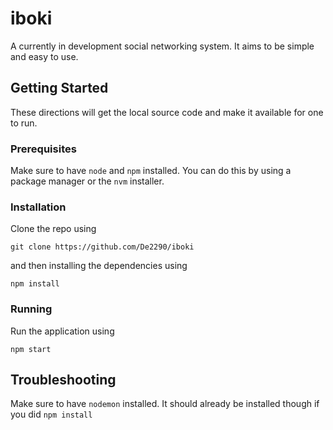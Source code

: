 # iboki
A currently in development social networking system. It aims to be simple and easy to use.

## Getting Started
These directions will get the local source code and make it available for one to run.

### Prerequisites

Make sure to have `node` and `npm` installed. You can do this by using a package manager or the `nvm` installer.

### Installation
Clone the repo using
```
git clone https://github.com/De2290/iboki
```
and then installing the dependencies using
```
npm install
```

### Running
Run the application using
```
npm start
```


## Troubleshooting
Make sure to have `nodemon` installed. It should already be installed though if you did ```npm install```